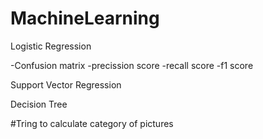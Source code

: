 # MachineLearning

Logistic Regression

  -Confusion matrix
  -precission score
  -recall score
  -f1 score

Support Vector Regression

Decision Tree


#Tring to calculate category of pictures 
